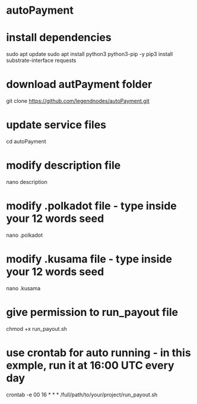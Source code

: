 # autoPayment
# install dependencies 
sudo apt update
sudo apt install python3 python3-pip -y
pip3 install substrate-interface requests

# download autPayment folder
git clone https://github.com/legendnodes/autoPayment.git

# update service files
cd autoPayment

# modify description file
nano description

# modify .polkadot file - type inside your 12 words seed
nano .polkadot

# modify .kusama file - type inside your 12 words seed
nano .kusama

# give permission to run_payout file
chmod +x run_payout.sh

# use crontab for auto running - in this exmple, run it at 16:00 UTC every day
crontab -e
00 16 * * * /full/path/to/your/project/run_payout.sh

